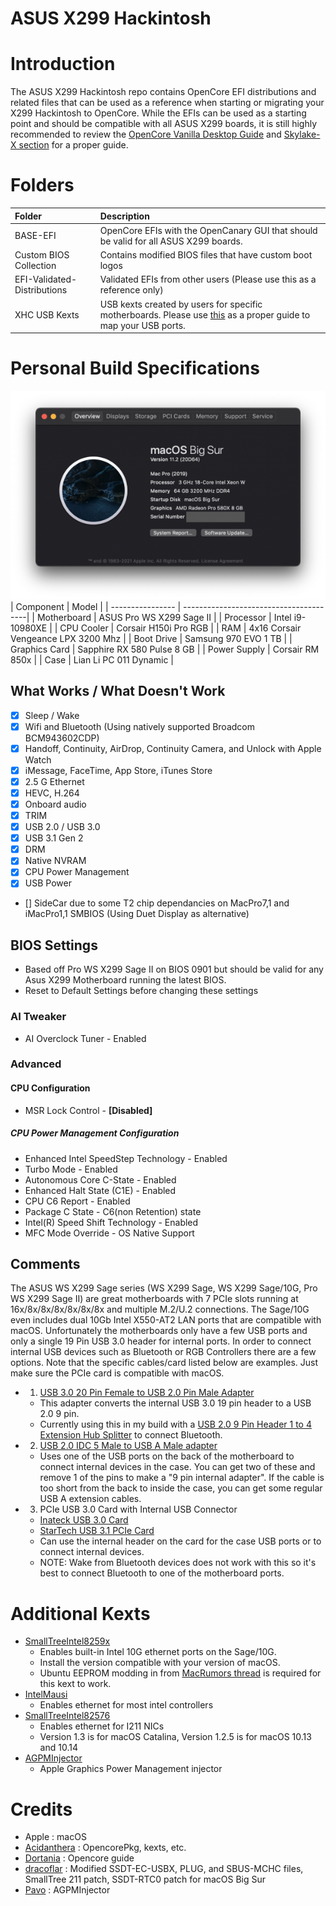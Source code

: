 # ASUS X299 Hackintosh

# Introduction
The ASUS X299 Hackintosh repo contains OpenCore EFI distributions and related files that can be used as a reference when starting or migrating your X299 Hackintosh to OpenCore.  While the EFIs can be used as a starting point and should be compatible with all ASUS X299 boards, it is still highly recommended to review the [OpenCore Vanilla Desktop Guide](https://dortania.github.io/OpenCore-Install-Guide/) and [Skylake-X section](https://dortania.github.io/OpenCore-Install-Guide/config-HEDT/skylake-x.html) for a proper guide.

# Folders
| Folder | Description |
| :------------- | :---------- |
| BASE-EFI | OpenCore EFIs with the OpenCanary GUI that should be valid for all ASUS X299 boards.|
| Custom BIOS Collection | Contains modified BIOS files that have custom boot logos |
| EFI-Validated-Distributions | Validated EFIs from other users (Please use this as a reference only) | 
| XHC USB Kexts | USB kexts created by users for specific motherboards.  Please use [this](https://dortania.github.io/OpenCore-Post-Install/usb/intel-mapping/intel.html) as a proper guide to map your USB ports. |

# Personal Build Specifications
![](/Images/aboutthismac.png)
| Component        | Model                                |
| ---------------- | ---------------------------------------|
| Motherboard | ASUS Pro WS X299 Sage II |
| Processor | Intel i9-10980XE |
| CPU Cooler | Corsair H150i Pro RGB |
| RAM | 4x16 Corsair Vengeance LPX 3200 Mhz |
| Boot Drive | Samsung 970 EVO 1 TB |
| Graphics Card | Sapphire RX 580 Pulse 8 GB |
| Power Supply | Corsair RM 850x |
| Case | Lian Li PC 011 Dynamic |

## What Works / What Doesn't Work
- [x] Sleep / Wake
- [x] Wifi and Bluetooth (Using natively supported Broadcom BCM943602CDP)
- [x] Handoff, Continuity, AirDrop, Continuity Camera, and Unlock with Apple Watch
- [x] iMessage, FaceTime, App Store, iTunes Store
- [x] 2.5 G Ethernet
- [x] HEVC, H.264
- [x] Onboard audio
- [x] TRIM
- [x] USB 2.0 / USB 3.0
- [x] USB 3.1 Gen 2
- [x] DRM
- [x] Native NVRAM
- [x] CPU Power Management
- [x] USB Power
- [] SideCar due to some T2 chip dependancies on MacPro7,1 and iMacPro1,1 SMBIOS (Using Duet Display as alternative)

## BIOS Settings
* Based off Pro WS X299 Sage II on BIOS 0901 but should be valid for any Asus X299 Motherboard running the latest BIOS.
* Reset to Default Settings before changing these settings

### AI Tweaker
* AI Overclock Tuner - Enabled

### Advanced
#### CPU Configuration
* MSR Lock Control - **[Disabled]**
##### CPU Power Management Configuration
* Enhanced Intel SpeedStep Technology - Enabled
* Turbo Mode - Enabled
* Autonomous Core C-State - Enabled
* Enhanced Halt State (C1E) - Enabled
* CPU C6 Report - Enabled
* Package C State - C6(non Retention) state
* Intel(R) Speed Shift Technology - Enabled
* MFC Mode Override - OS Native Support

## Comments
The ASUS WS X299 Sage series (WS X299 Sage, WS X299 Sage/10G, Pro WS X299 Sage II) are great motherboards with 7 PCIe slots running at 16x/8x/8x/8x/8x/8x/8x and multiple M.2/U.2 connections.  The Sage/10G even includes dual 10Gb Intel X550-AT2 LAN ports that are compatible with macOS. Unfortunately the motherboards only have a few USB ports and only a single 19 Pin USB 3.0 header for internal ports.  In order to connect internal USB devices such as Bluetooth or RGB Controllers there are a few options.  Note that the specific cables/card listed below are examples.  Just make sure the PCIe card is compatible with macOS.
* 1. [USB 3.0 20 Pin Female to USB 2.0 Pin Male Adapter](https://www.amazon.com/gp/product/B01MFB04JP/ref=ppx_yo_dt_b_search_asin_title?ie=UTF8&psc=1)
    * This adapter converts the internal USB 3.0 19 pin header to a USB 2.0 9 pin.
    * Currently using this in my build with a [USB 2.0 9 Pin Header 1 to 4 Extension Hub Splitter](https://www.amazon.com/gp/product/B085KVH16T/ref=ppx_yo_dt_b_search_asin_title?ie=UTF8&psc=1) to connect Bluetooth.
* 2. [USB 2.0 IDC 5 Male to USB A Male adapter](https://www.amazon.com/gp/product/B000V6WD8A/ref=ppx_yo_dt_b_search_asin_title?ie=UTF8&psc=1)
    * Uses one of the USB ports on the back of the motherboard to connect internal devices in the case.  You can get two of these and remove 1 of the pins to make a "9 pin internal adapter".  If the cable is too short from the back to inside the case, you can get some regular USB A extension cables.
* 3. PCIe USB 3.0 Card with Internal USB Connector
    * [Inateck USB 3.0 Card](https://www.amazon.com/Inateck-Express-Controller-Internal-Connector/dp/B00JFR2H64/ref=sr_1_3?dchild=1&keywords=inateck+pcie+card&qid=1592455853&s=electronics&sr=1-3)
    * [StarTech USB 3.1 PCIe Card](https://www.amazon.com/gp/product/B01I39D15A/ref=ppx_yo_dt_b_search_asin_title?ie=UTF8&psc=1)
    * Can use the internal header on the card for the case USB ports or to connect internal devices.
    * NOTE: Wake from Bluetooth devices does not work with this so it's best to connect Bluetooth to one of the motherboard ports.

# Additional Kexts
* [SmallTreeIntel8259x](https://small-tree.com/support/downloads/10-gigabit-ethernet-driver-download-page/) 
  * Enables built-in Intel 10G ethernet ports on the Sage/10G.
  * Install the version compatible with your version of macOS.
  * Ubuntu EEPROM modding in from [MacRumors thread](https://forums.macrumors.com/threads/modify-retail-intel-10gbe-nics-to-use-small-tree-macos-drivers.1968456/) is required for this kext to work.
* [IntelMausi](https://github.com/acidanthera/IntelMausi/releases)
  * Enables ethernet for most intel controllers
* [SmallTreeIntel82576](https://github.com/khronokernel/SmallTree-I211-AT-patch/releases)
  * Enables ethernet for I211 NICs
  * Version 1.3 is for macOS Catalina, Version 1.2.5 is for macOS 10.13 and 10.14
* [AGPMInjector](https://github.com/Pavo-IM/AGPMInjector) 
  * Apple Graphics Power Management injector

# Credits
* Apple : macOS
* [Acidanthera](https://github.com/acidanthera) : OpencorePkg, kexts, etc.
* [Dortania](https://github.com/dortania) : Opencore guide
* [dracoflar](https://github.com/khronokernel) : Modified SSDT-EC-USBX, PLUG, and SBUS-MCHC files, SmallTree 211 patch, SSDT-RTC0 patch for macOS Big Sur
* [Pavo](https://github.com/Pavo-IM) : AGPMInjector
